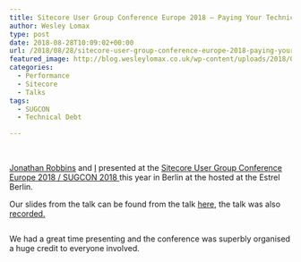```yaml
---
title: Sitecore User Group Conference Europe 2018 – Paying Your Technical Debts
author: Wesley Lomax
type: post
date: 2018-08-28T10:09:02+00:00
url: /2018/08/28/sitecore-user-group-conference-europe-2018-paying-your-technical-debts/
featured_image: http://blog.wesleylomax.co.uk/wp-content/uploads/2018/08/Sugcon-2018.jpg
categories:
  - Performance
  - Sitecore
  - Talks
tags:
  - SUGCON
  - Technical Debt

---
```

<div class="wp-block-cover-image has-background-dim" style="background-image: url('http://blog.wesleylomax.co.uk/wp-content/uploads/2018/08/a-developer-always-pays-thier-tech-debts_1.jpg');">
   
</div>

[Jonathan Robbins][1] and [I][2] presented at the <a href="http://www.sugcon.eu/" target="_blank" rel="noopener">Sitecore User Group Conference Europe 2018 / SUGCON 2018 </a>this year in Berlin at the hosted at the Estrel Berlin.

Our slides from the talk can be found from the talk <a href="http://blog.wesleylomax.co.uk/wp-content/uploads/2018/08/TECH-DEBT-SUGCON-2018.pdf" target="_blank" rel="noreferrer noopener">here</a>, the talk was also <a href="https://www.youtube.com/watch?v=RRixft7jYuo" data-rel="lightbox-video-0" target="_blank" rel="noreferrer noopener">recorded.</a><figure class="wp-block-image">

<img src="https://i2.wp.com/blog.wesleylomax.co.uk/wp-content/uploads/2018/08/mdga.jpg?w=640" alt="" class="wp-image-804" srcset="https://i2.wp.com/blog.wesleylomax.co.uk/wp-content/uploads/2018/08/mdga.jpg?w=2048 2048w, https://i2.wp.com/blog.wesleylomax.co.uk/wp-content/uploads/2018/08/mdga.jpg?resize=300%2C182 300w, https://i2.wp.com/blog.wesleylomax.co.uk/wp-content/uploads/2018/08/mdga.jpg?resize=768%2C467 768w, https://i2.wp.com/blog.wesleylomax.co.uk/wp-content/uploads/2018/08/mdga.jpg?resize=1024%2C623 1024w, https://i2.wp.com/blog.wesleylomax.co.uk/wp-content/uploads/2018/08/mdga.jpg?w=1280 1280w, https://i2.wp.com/blog.wesleylomax.co.uk/wp-content/uploads/2018/08/mdga.jpg?w=1920 1920w" sizes="(max-width: 640px) 100vw, 640px" data-recalc-dims="1" /></figure> 

We had a great time presenting and the conference was superbly organised a huge credit to everyone involved. 

 

 [1]: http://www.sugcon.eu/speaker/jonathan-robbins/
 [2]: http://www.sugcon.eu/speaker/wesley-lomax/